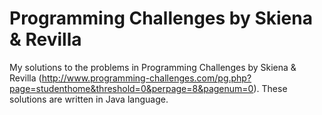 # Programming Challenges by Skiena & Revilla
My solutions to the problems in Programming Challenges by Skiena & Revilla (http://www.programming-challenges.com/pg.php?page=studenthome&threshold=0&perpage=8&pagenum=0). These solutions are written in Java language.
